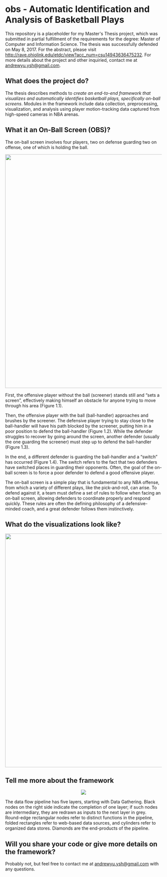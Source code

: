 # obs - Automatic Identification and Analysis of Basketball Plays

This repository is a placeholder for my Master's Thesis project, which was submitted in partial fulfillment of the requirements for the degree: Master of Computer and Information Science. The thesis was successfully defended on May 8, 2017. For the abstract, please visit http://rave.ohiolink.edu/etdc/view?acc_num=csu14943636475232. For more details about the project and other inquiried, contact me at andrewyu.ysh@gmail.com.

## What does the project do?

The thesis describes methods to _create an end-to-end framework that visualizes and automatically identifies basketball plays, specifically on-ball screens_. Modules in the framework include data collection, preprocessing, visualization, and analysis using player motion-tracking data captured from high-speed cameras in NBA arenas.

## What it an On-Ball Screen (OBS)?

The on-ball screen involves four players, two on defense guarding two on offense, one of which is holding the ball.

<p align="center">
    <img src="https://github.com/andrewyuysh/obs/blob/master/img/obs.jpg" width="750">
</p>

First, the offensive player without the ball (screener) stands still and “sets a screen”, effectively making himself an obstacle for anyone trying to move through his area (Figure 1.1).

Then, the offensive player with the ball (ball-handler) approaches and brushes by the screener. The defensive player trying to stay close to the ball-handler will have his path blocked by the screener, putting him in a poor position to defend the ball-handler (Figure 1.2).
While the defender struggles to recover by going around the screen, another defender (usually the one guarding the screener) must step up to defend the ball-handler (Figure 1.3).

In the end, a different defender is guarding the ball-handler and a “switch” has occurred (Figure 1.4). The switch refers to the fact that two defenders have switched places in guarding their opponents. Often, the goal of the on-ball screen is to force a poor defender to defend a good offensive player.

The on-ball screen is a simple play that is fundamental to any NBA offense, from which a variety of different plays, like the pick-and-roll, can arise. To defend against it, a team must define a set of rules to follow when facing an on-ball screen, allowing defenders to coordinate properly and respond quickly. These rules are often the defining philosophy of a defensive-minded coach, and a great defender follows them instinctively.

## What do the visualizations look like?

<p align="center">
    <img src="https://github.com/andrewyuysh/obs/blob/master/img/court-viz.png" width="750">
</p>

## Tell me more about the framework

<p align="center">
    <img src="https://github.com/andrewyuysh/obs/blob/master/img/pipeline-2-expand-redact.png">
</p>

The data flow pipeline has five layers, starting with Data Gathering. Black nodes on the right side indicate the completion of one layer; if such nodes are intermediary, they are redrawn as inputs to the next layer in grey. Round-edge rectangular nodes refer to distinct functions in the pipeline, folded rectangles refer to web-based data sources, and cylinders refer to organized data stores. Diamonds are the end-products of the pipeline.

## Will you share your code or give more details on the framework?

Probably not, but feel free to contact me at andrewyu.ysh@gmail.com with any questions.
